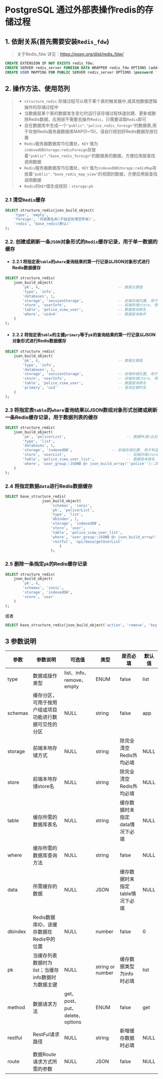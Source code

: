 # PostgreSQL 通过外部表操作redis的存储过程

## 1. 依耐关系(首先需要安装`Redis_fdw`)
> 关于Redis_fdw 详见：https://pgxn.org/dist/redis_fdw/
```sql
CREATE EXTENSION IF NOT EXISTS redis_fdw;
CREATE SERVER redis_server FOREIGN DATA WRAPPER redis_fdw OPTIONS (address '127.0.0.1', port '6379');
CREATE USER MAPPING FOR PUBLIC SERVER redis_server OPTIONS (password '');
```

## 2. 操作方法、使用范列
> * `structure_redis` 存储过程可以用于某个表的触发器中,或其他数据逻辑操作的存储过程中
> * 当数据层某个表的数据发生变化时运行该存储过程快速创建、更新或删除Redis数据，应用层不需要去操作`Redis`，只需要读取`Redis`即可
> * 会在数据库中生成一个`"public"."police_redis_foreign"`的数据表,用于存放Redis服务器数据库MAP(0~15)，请自行规划好Redis数据存放位置
> * `Redis`服务器数据库15位置处，`KEY` 值为`indexedDBStorage:redisForeign`存放着`"public"."base_redis_foreign"`的数据表的数据，方便应用层查找调用数据
> * `Redis`服务器数据库15位置处，`KEY` 值为`indexedDBStorage:redisMap`存放着`"public"."base_redis_map_view"`的视图的数据，方便应用层查找调用数据
> * `Redis`的`KEY`值生成规则：`storage:pk`
### 2.1 清空`Redis`缓存
```sql
SELECT structure_redis(json_build_object(
	'type', 'empty',
	'foreign', '外部表名称(不指定则清空所有)',
	'redis', 'base_redis(默认)'
);
```

### 2.2. 创建或刷新一条`JSON`对象形式的`Redis`缓存记录，用于单一数据的缓存
*  #### 2.2.1 将指定表`table`的`where`查询结果的第一行记录以JSON对象形式进行Redis数据缓存
```sql
SELECT structure_redis(
	json_build_object(
		'pk', 4,                                    -- 数据主键值
		'type', 'info',															-- 数据类型, 必须指定为`info`
		'databases', 1,															-- 指定Redis的databases，范围：0~15， 默认：0
		'storage', 'sessionStorage',                -- 前端存储位置, 用于构造Redis的Key，默认indexedDBStorage
		'store', 'userInfo',                        -- 前端存储store, 用于构造Redis的Key
		'table', 'police_view_user',                -- 数据查询表名
		'where', 'uid=4'                            -- 数据查询条件
	)
);
```
* #### 2.2.2 将指定表`table`的主键`primary`等于`pk`的查询结果的第一行记录以JSON对象形式进行Redis数据缓存
```sql
SELECT structure_redis(
	json_build_object(
		'pk', 4,                                    -- 数据主键值
		'type', 'info',															-- 数据类型, 必须指定为`info`
		'databases', 1,															-- 指定Redis的databases，范围：0~15， 默认：0
		'storage', 'sessionStorage',                -- 前端存储位置, 用于构造Redis的Key，默认indexedDBStorage
		'store', 'userInfo',                        -- 前端存储store, 用于构造Redis的Key
		'table', 'police_view_user',                -- 数据查询表名
		'primary', 'uid'                            -- 查询主键列名
	)
);
```
### 2.3 将指定表`table`的`where`查询结果以JSON数组对象形式创建或刷新一条Redis缓存记录，用于数据列表的缓存
```sql
SELECT structure_redis(
	json_build_object(
		'pk', 'policerList',                            -- 数据PK值(此处并非主键值，用以标注唯一性)
		'type', 'list',																	-- 数据类型，可以不必指定，如果指定必须指定为`list`
		'databases', 1,																	-- 指定Redis的databases，范围：0~15， 默认：0
		'storage', 'indexedDB',                  -- 前端存储位置, 用于构造Redis的Key，默认indexedDBStorage
		'store', 'userList',                            -- 前端存储store, 用于构造Redis的Key
		'table', 'police_view_user_list',               -- 数据查询表名
		'where', 'user_group::JSONB @> json_build_array(''police'')::JSONB'    -- 数据查询条件
	)
);
```

### 2.4 将指定数据`data`进行Redis数据缓存
```sql
SELECT base_structure_redis(
				 json_build_object(
					 'schemas', 'ionic',
					 'pk', 'policerList',															-- 数据PK值(此处并非主键值，用以标注唯一性)
					 'type', 'list',																	-- 数据类型，可以不必指定，如果指定必须指定为`list`
					 'dbindex', 1,																		-- 指定Redis的databases，范围：0~15， 默认：0
					 'storage', 'indexedDB',													-- 前端存储位置, 用于构造Redis的Key，默认indexedDB
					 'store', 'user',																	-- 前端存储store, 用于构造Redis的Key
					 'table', 'police_view_user_list',								-- 数据查询表名
					 'where', 'user_group::JSONB @> json_build_array(''police'')::JSONB',		-- 数据查询条件
					 'restful', 'api/base/getUserList'
						 )
					 );
```

### 2.5 删除一条指定`pk`的Redis缓存记录
```sql
SELECT structure_redis(
	json_build_object(
		'pk', 4,
		'schemas', 'ionic',
		'storage', 'indexedDB',
		'store', 'user'
	)
);
```
或者
```sql
SELECT base_structure_redis(json_build_object('action', 'remove', 'key', 'ionic.indexedDB_user:19'));
```

## 3 参数说明

参数|参数说明|可选值|类型|是否必填|默认值
-|-|-|-|-|-
type|数据或操作类型|list、info、remove、empty|ENUM|false|list
schemas|缓存分区，可用于按用户组或项目功能进行数据可见性的分区|NULL|string|false|app
storage|前端本地存储方式|NULL|string|除完全清空Redis外均必填|NULL
store|前端本地存储store名|NULL|string|除完全清空Redis外均必填|NULL
table|缓存所需的数据库表名|NULL|string|缓存数据时未指定data情况下必填|NULL
where|缓存所需的数据库查询方法|NULL|string|false|NULL
data|所需缓存的数据|NULL|JSON|缓存数据时未指定table情况下必填|NULL
dbindex|Redis数据库ID，该缓存数据在Redis中的位置|NULL|number|false|0
pk|当缓存列表数据时为list；当缓存info数据时为数据主键|NULL|string or number|缓存数据类型为info时必填|list
method|数据请求方法|get、post、put、delete、options|ENUM|false|get
restful|RestFul请求路径|NULL|string|新增缓存数据时必填|NULL
route|数据Route请求方式所需的参数|NULL|JSON|false|NULL